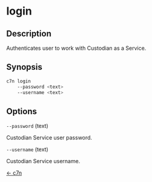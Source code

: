 # login

## Description

Authenticates user to work with Custodian as a Service.

## Synopsis

```bash
c7n login
    --password <text>
    --username <text>
```

## Options

`--password` (text) 

Custodian Service user password.

`--username` (text) 

Custodian Service username.


[← c7n](./README.md)